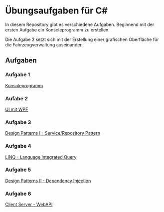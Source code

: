# Übungsaufgaben für C#

In diesem Repository gibt es verschiedene Aufgaben. 
Beginnend mit der ersten Aufgabe ein Konsoleprogramm zu erstellen.

Die Aufgabe 2 setzt sich mit der Erstellung einer grafischen Oberfläche für die Fahrzeugverwaltung auseinander.

## Aufgaben

### Aufgabe 1
[Konsoleprogramm](https://github.com/NexQueek/FahrzeugVerwaltung/blob/master/1_Console_Exercise.md)

### Aufabe 2
[UI mit WPF](https://github.com/NexQueek/FahrzeugVerwaltung/blob/master/2_UI_Exercise.md)

### Aufgabe 3
[Design Patterns I - Service/Repository Pattern](https://github.com/NexQueek/FahrzeugVerwaltung/blob/master/3_Design_Patterns_Exercise.md)

### Aufgabe 4
[LINQ - Language Integrated Query](https://github.com/NexQueek/FahrzeugVerwaltung/blob/master/4_Linq_Exercise.md)

### Aufgabe 5 

[Design Patterns II - Dependency Injection](https://github.com/NexQueek/FahrzeugVerwaltung/blob/master/5_Dependency_Injection_Exercise.md)

### Aufgabe 6

[Client Server  - WebAPI](https://github.com/NexQueek/FahrzeugVerwaltung/blob/master/6_Web_API_Exercise.md)
